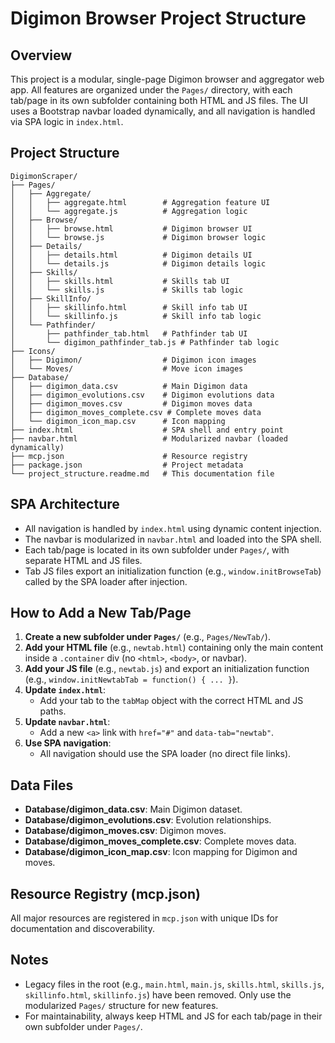 # Digimon Browser Project Structure

## Overview
This project is a modular, single-page Digimon browser and aggregator web app. All features are organized under the `Pages/` directory, with each tab/page in its own subfolder containing both HTML and JS files. The UI uses a Bootstrap navbar loaded dynamically, and all navigation is handled via SPA logic in `index.html`.

## Project Structure

```
DigimonScraper/
├── Pages/
│   ├── Aggregate/
│   │   ├── aggregate.html        # Aggregation feature UI
│   │   └── aggregate.js          # Aggregation logic
│   ├── Browse/
│   │   ├── browse.html           # Digimon browser UI
│   │   └── browse.js             # Digimon browser logic
│   ├── Details/
│   │   ├── details.html          # Digimon details UI
│   │   └── details.js            # Digimon details logic
│   ├── Skills/
│   │   ├── skills.html           # Skills tab UI
│   │   └── skills.js             # Skills tab logic
│   ├── SkillInfo/
│   │   ├── skillinfo.html        # Skill info tab UI
│   │   └── skillinfo.js          # Skill info tab logic
│   └── Pathfinder/
│       ├── pathfinder_tab.html   # Pathfinder tab UI
│       └── digimon_pathfinder_tab.js # Pathfinder tab logic
├── Icons/
│   ├── Digimon/                  # Digimon icon images
│   └── Moves/                    # Move icon images
├── Database/
│   ├── digimon_data.csv          # Main Digimon data
│   ├── digimon_evolutions.csv    # Digimon evolutions data
│   ├── digimon_moves.csv         # Digimon moves data
│   ├── digimon_moves_complete.csv # Complete moves data
│   └── digimon_icon_map.csv      # Icon mapping
├── index.html                    # SPA shell and entry point
├── navbar.html                   # Modularized navbar (loaded dynamically)
├── mcp.json                      # Resource registry
├── package.json                  # Project metadata
└── project_structure.readme.md   # This documentation file
```

## SPA Architecture
- All navigation is handled by `index.html` using dynamic content injection.
- The navbar is modularized in `navbar.html` and loaded into the SPA shell.
- Each tab/page is located in its own subfolder under `Pages/`, with separate HTML and JS files.
- Tab JS files export an initialization function (e.g., `window.initBrowseTab`) called by the SPA loader after injection.

## How to Add a New Tab/Page
1. **Create a new subfolder under `Pages/`** (e.g., `Pages/NewTab/`).
2. **Add your HTML file** (e.g., `newtab.html`) containing only the main content inside a `.container` div (no `<html>`, `<body>`, or navbar).
3. **Add your JS file** (e.g., `newtab.js`) and export an initialization function (e.g., `window.initNewtabTab = function() { ... }`).
4. **Update `index.html`**:
   - Add your tab to the `tabMap` object with the correct HTML and JS paths.
5. **Update `navbar.html`**:
   - Add a new `<a>` link with `href="#"` and `data-tab="newtab"`.
6. **Use SPA navigation**:
   - All navigation should use the SPA loader (no direct file links).

## Data Files
- **Database/digimon_data.csv**: Main Digimon dataset.
- **Database/digimon_evolutions.csv**: Evolution relationships.
- **Database/digimon_moves.csv**: Digimon moves.
- **Database/digimon_moves_complete.csv**: Complete moves data.
- **Database/digimon_icon_map.csv**: Icon mapping for Digimon and moves.

## Resource Registry (mcp.json)
All major resources are registered in `mcp.json` with unique IDs for documentation and discoverability.

## Notes
- Legacy files in the root (e.g., `main.html`, `main.js`, `skills.html`, `skills.js`, `skillinfo.html`, `skillinfo.js`) have been removed. Only use the modularized `Pages/` structure for new features.
- For maintainability, always keep HTML and JS for each tab/page in their own subfolder under `Pages/`.
